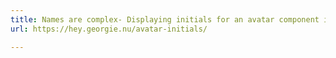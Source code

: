 ```yaml
---
title: Names are complex- Displaying initials for an avatar component in a design system
url: https://hey.georgie.nu/avatar-initials/

---
```

